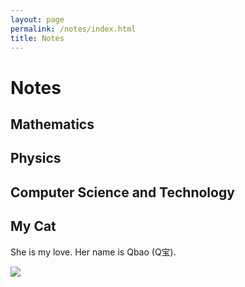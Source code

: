 ```yaml
---
layout: page
permalink: /notes/index.html
title: Notes
---
```


# Notes

## Mathematics


## Physics

## Computer Science and Technology

## My Cat

She is my love. Her name is Qbao (Q宝).

<div>
<img src="/images/cat.JPG">
</div>
<br>



<!-- Calendly inline widget begin -->

<div class="calendly-inline-widget" data-url="https://calendly.com/lancecai/meet-with-lance" style="min-width:320px;height:630px;"></div>
<script type="text/javascript" src="https://assets.calendly.com/assets/external/widget.js" async></script>
<!-- Calendly inline widget end -->

